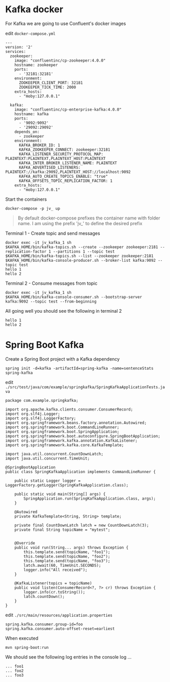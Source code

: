 # Kafka docker

For Kafka we are going to use Confluent's docker images

edit `docker-compose.yml`

```
---
version: '2'
services:
  zookeeper:
    image: "confluentinc/cp-zookeeper:4.0.0"
    hostname: zookeeper
    ports:
      - '32181:32181'
    environment:
      ZOOKEEPER_CLIENT_PORT: 32181
      ZOOKEEPER_TICK_TIME: 2000
    extra_hosts:
      - "moby:127.0.0.1"

  kafka:
    image: "confluentinc/cp-enterprise-kafka:4.0.0"
    hostname: kafka
    ports:
      - '9092:9092'
      - '29092:29092'
    depends_on:
      - zookeeper
    environment:
      KAFKA_BROKER_ID: 1
      KAFKA_ZOOKEEPER_CONNECT: zookeeper:32181
      KAFKA_LISTENER_SECURITY_PROTOCOL_MAP: PLAINTEXT:PLAINTEXT,PLAINTEXT_HOST:PLAINTEXT
      KAFKA_INTER_BROKER_LISTENER_NAME: PLAINTEXT
      KAFKA_ADVERTISED_LISTENERS: PLAINTEXT://kafka:29092,PLAINTEXT_HOST://localhost:9092
      KAFKA_AUTO_CREATE_TOPICS_ENABLE: "true"
      KAFKA_OFFSETS_TOPIC_REPLICATION_FACTOR: 1
    extra_hosts:
      - "moby:127.0.0.1"

```

Start the containers

```
docker-compose -p jv_ up
```

> By default docker-compose prefixes the container name with folder name. I am using the prefix 'jv\_'  to define the desired prefix

Terminal 1 - Create topic and send messages

```
docker exec -it jv_kafka_1 sh
$KAFKA_HOME/bin/kafka-topics.sh --create --zookeeper zookeeper:2181 --replication-factor 1 --partitions 1 --topic test
$KAFKA_HOME/bin/kafka-topics.sh --list --zookeeper zookeeper:2181
$KAFKA_HOME/bin/kafka-console-producer.sh --broker-list kafka:9092 --topic test
hello 1
hello 2
```

Terminal 2 - Consume messages from topic

```
docker exec -it jv_kafka_1 sh
$KAFKA_HOME/bin/kafka-console-consumer.sh --bootstrap-server kafka:9092 --topic test --from-beginning
```

All going well you should see the following in terminal 2

```
hello 1
hello 2
```

# Spring Boot Kafka

Create a Spring Boot project with a Kafka dependency

```
spring init -d=kafka -artifactId=spring-kafka -name=sentenceStats spring-kafka
```

edit `./src/test/java/com/example/springkafka/SpringKafkaApplicationTests.java`

```
package com.example.springkafka;

import org.apache.kafka.clients.consumer.ConsumerRecord;
import org.slf4j.Logger;
import org.slf4j.LoggerFactory;
import org.springframework.beans.factory.annotation.Autowired;
import org.springframework.boot.CommandLineRunner;
import org.springframework.boot.SpringApplication;
import org.springframework.boot.autoconfigure.SpringBootApplication;
import org.springframework.kafka.annotation.KafkaListener;
import org.springframework.kafka.core.KafkaTemplate;

import java.util.concurrent.CountDownLatch;
import java.util.concurrent.TimeUnit;

@SpringBootApplication
public class SpringKafkaApplication implements CommandLineRunner {

    public static Logger logger = LoggerFactory.getLogger(SpringKafkaApplication.class);

    public static void main(String[] args) {
        SpringApplication.run(SpringKafkaApplication.class, args);
    }

    @Autowired
    private KafkaTemplate<String, String> template;

    private final CountDownLatch latch = new CountDownLatch(3);
    private final String topicName = "mytest";


    @Override
    public void run(String... args) throws Exception {
        this.template.send(topicName, "foo1");
        this.template.send(topicName, "foo2");
        this.template.send(topicName, "foo3");
        latch.await(60, TimeUnit.SECONDS);
        logger.info("All received");
    }

    @KafkaListener(topics = topicName)
    public void listen(ConsumerRecord<?, ?> cr) throws Exception {
        logger.info(cr.toString());
        latch.countDown();
    }
}
```

edit `./src/main/resources/application.properties`

```
spring.kafka.consumer.group-id=foo
spring.kafka.consumer.auto-offset-reset=earliest
```

When executed

```
mvn spring-boot:run
```

We should see the following log entries in the console log ...

```
... foo1
... foo2
... foo3
```




